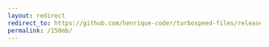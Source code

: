 ```yaml
---
layout: redirect
redirect_to: https://github.com/henrique-coder/turbospeed-files/releases/download/turbospeed-files/turbospeed-file-150mb.bin
permalink: /150mb/
---
```

